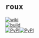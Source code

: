 # `roux` 

[![wiki](https://img.shields.io/badge/docs--blue?style=flat-square)](https://github.com/rraadd88/roux/wiki)  
[![build](https://img.shields.io/github/workflow/status/rraadd88/roux/build?style=flat-square&colorB=blue)](https://github.com/rraadd88/roux/actions/workflows/build.yml)  
[![PyPI](https://img.shields.io/pypi/v/roux?style=flat-square&colorB=blue)![PyPI](https://img.shields.io/pypi/pyversions/roux?style=flat-square&colorB=blue)](https://pypi.org/project/roux)  
